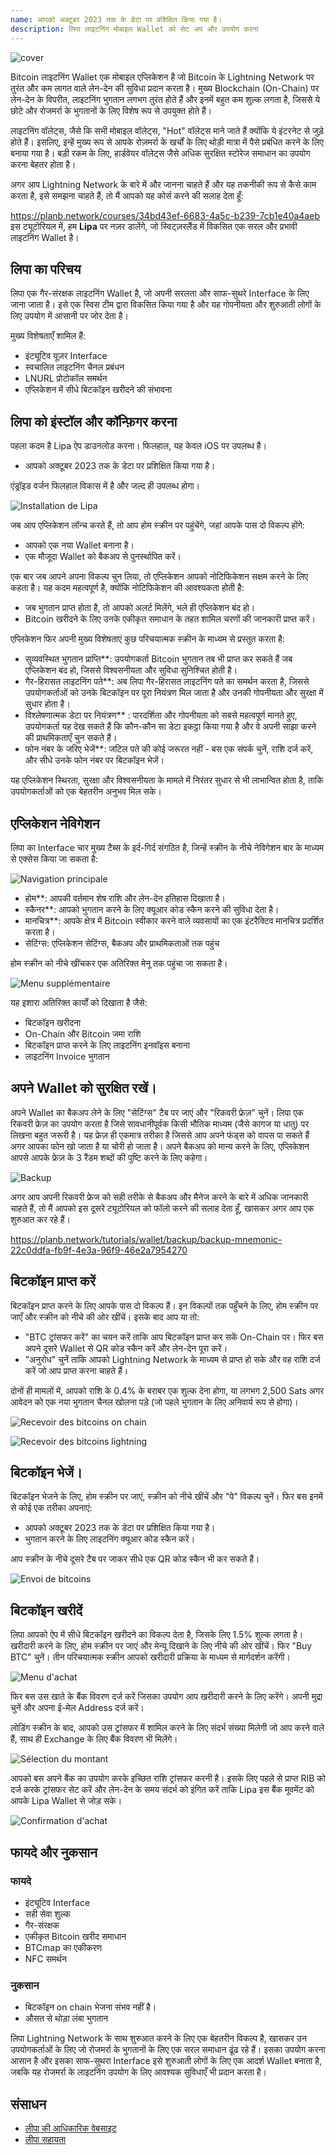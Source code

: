 ```yaml
---
name: आपको अक्टूबर 2023 तक के डेटा पर प्रशिक्षित किया गया है।
description: लिपा लाइटनिंग मोबाइल Wallet को सेट अप और उपयोग करना
---
```

![cover](assets/cover.webp)

Bitcoin लाइटनिंग Wallet एक मोबाइल एप्लिकेशन है जो Bitcoin के Lightning Network पर तुरंत और कम लागत वाले लेन-देन की सुविधा प्रदान करता है। मुख्य Blockchain (On-Chain) पर लेन-देन के विपरीत, लाइटनिंग भुगतान लगभग तुरंत होते हैं और इनमें बहुत कम शुल्क लगता है, जिससे ये छोटे और रोजमर्रा के भुगतानों के लिए विशेष रूप से उपयुक्त होते हैं।

लाइटनिंग वॉलेट्स, जैसे कि सभी मोबाइल वॉलेट्स, "Hot" वॉलेट्स माने जाते हैं क्योंकि ये इंटरनेट से जुड़े होते हैं। इसलिए, इन्हें मुख्य रूप से आपके रोज़मर्रा के खर्चों के लिए थोड़ी मात्रा में पैसे प्रबंधित करने के लिए बनाया गया है। बड़ी रकम के लिए, हार्डवेयर वॉलेट्स जैसे अधिक सुरक्षित स्टोरेज समाधान का उपयोग करना बेहतर होता है।

अगर आप Lightning Network के बारे में और जानना चाहते हैं और यह तकनीकी रूप से कैसे काम करता है, इसे समझना चाहते हैं, तो मैं आपको यह कोर्स करने की सलाह देता हूँ:

https://planb.network/courses/34bd43ef-6683-4a5c-b239-7cb1e40a4aeb
इस ट्यूटोरियल में, हम **Lipa** पर नज़र डालेंगे, जो स्विट्ज़रलैंड में विकसित एक सरल और प्रभावी लाइटनिंग Wallet है।

## लिपा का परिचय

लिपा एक गैर-संरक्षक लाइटनिंग Wallet है, जो अपनी सरलता और साफ-सुथरे Interface के लिए जाना जाता है। इसे एक स्विस टीम द्वारा विकसित किया गया है और यह गोपनीयता और शुरुआती लोगों के लिए उपयोग में आसानी पर जोर देता है।

मुख्य विशेषताएँ शामिल हैं:


- इंट्यूटिव यूज़र Interface
- स्वचालित लाइटनिंग चैनल प्रबंधन
- LNURL प्रोटोकॉल समर्थन
- एप्लिकेशन में सीधे बिटकॉइन खरीदने की संभावना

## लिपा को इंस्टॉल और कॉन्फ़िगर करना

पहला कदम है Lipa ऐप डाउनलोड करना। फिलहाल, यह केवल iOS पर उपलब्ध है।


- आपको अक्टूबर 2023 तक के डेटा पर प्रशिक्षित किया गया है।

एंड्रॉइड वर्जन फिलहाल विकास में है और जल्द ही उपलब्ध होगा।

![Installation de Lipa](assets/fr/01.webp)

जब आप एप्लिकेशन लॉन्च करते हैं, तो आप होम स्क्रीन पर पहुंचेंगे, जहां आपके पास दो विकल्प होंगे:


- आपको एक नया Wallet बनाना है।
- एक मौजूदा Wallet को बैकअप से पुनर्स्थापित करें।

एक बार जब आपने अपना विकल्प चुन लिया, तो एप्लिकेशन आपको नोटिफिकेशन सक्षम करने के लिए कहता है। यह कदम महत्वपूर्ण है, क्योंकि नोटिफिकेशन की आवश्यकता होती है:


- जब भुगतान प्राप्त होता है, तो आपको अलर्ट मिलेंगे, भले ही एप्लिकेशन बंद हो।
- Bitcoin खरीदने के लिए उनके एकीकृत समाधान के तहत शामिल चरणों की जानकारी प्राप्त करें।

एप्लिकेशन फिर अपनी मुख्य विशेषताएं कुछ परिचयात्मक स्क्रीन के माध्यम से प्रस्तुत करता है:


- सुव्यवस्थित भुगतान प्राप्ति**: उपयोगकर्ता Bitcoin भुगतान तब भी प्राप्त कर सकते हैं जब एप्लिकेशन बंद हो, जिससे विश्वसनीयता और सुविधा सुनिश्चित होती है।
- गैर-हिरासत लाइटनिंग पते**: अब लिपा गैर-हिरासत लाइटनिंग पते का समर्थन करता है, जिससे उपयोगकर्ताओं को उनके बिटकॉइन पर पूरा नियंत्रण मिल जाता है और उनकी गोपनीयता और सुरक्षा में सुधार होता है।
- विश्लेषणात्मक डेटा पर नियंत्रण** : पारदर्शिता और गोपनीयता को सबसे महत्वपूर्ण मानते हुए, उपयोगकर्ता यह देख सकते हैं कि कौन-कौन सा डेटा इकट्ठा किया गया है और वे अपनी साझा करने की प्राथमिकताएँ चुन सकते हैं।
- फोन नंबर के जरिए भेजें**: जटिल पते की कोई जरूरत नहीं - बस एक संपर्क चुनें, राशि दर्ज करें, और सीधे उनके फोन नंबर पर बिटकॉइन भेजें।

यह एप्लिकेशन स्थिरता, सुरक्षा और विश्वसनीयता के मामले में निरंतर सुधार से भी लाभान्वित होता है, ताकि उपयोगकर्ताओं को एक बेहतरीन अनुभव मिल सके।

## एप्लिकेशन नेविगेशन

लिपा का Interface चार मुख्य टैब्स के इर्द-गिर्द संगठित है, जिन्हें स्क्रीन के नीचे नेविगेशन बार के माध्यम से एक्सेस किया जा सकता है:

![Navigation principale](assets/fr/02.webp)


- होम**: आपकी वर्तमान शेष राशि और लेन-देन इतिहास दिखाता है।
- स्कैनर**: आपको भुगतान करने के लिए क्यूआर कोड स्कैन करने की सुविधा देता है।
- मानचित्र**: आपके क्षेत्र में Bitcoin स्वीकार करने वाले व्यवसायों का एक इंटरैक्टिव मानचित्र प्रदर्शित करता है।
- सेटिंग्स: एप्लिकेशन सेटिंग्स, बैकअप और प्राथमिकताओं तक पहुंच

होम स्क्रीन को नीचे खींचकर एक अतिरिक्त मेनू तक पहुंचा जा सकता है।

![Menu supplémentaire](assets/fr/03.webp)

यह इशारा अतिरिक्त कार्यों को दिखाता है जैसे:


- बिटकॉइन खरीदना
- On-Chain और Bitcoin जमा राशि
- बिटकॉइन प्राप्त करने के लिए लाइटनिंग इनवॉइस बनाना
- लाइटनिंग Invoice भुगतान

## अपने Wallet को सुरक्षित रखें।

अपने Wallet का बैकअप लेने के लिए "सेटिंग्स" टैब पर जाएं और "रिकवरी फ्रेज़" चुनें। लिपा एक रिकवरी फ्रेज़ का उपयोग करता है जिसे सावधानीपूर्वक किसी भौतिक माध्यम (जैसे कागज या धातु) पर लिखना बहुत जरूरी है। यह फ्रेज़ ही एकमात्र तरीका है जिससे आप अपने फंड्स को वापस पा सकते हैं अगर आपका फोन खो जाता है या चोरी हो जाता है। अपने बैकअप को मान्य करने के लिए, एप्लिकेशन आपसे आपके फ्रेज़ के 3 रैंडम शब्दों की पुष्टि करने के लिए कहेगा।

![Backup](assets/fr/04.webp)

अगर आप अपनी रिकवरी फ्रेज को सही तरीके से बैकअप और मैनेज करने के बारे में अधिक जानकारी चाहते हैं, तो मैं आपको इस दूसरे ट्यूटोरियल को फॉलो करने की सलाह देता हूँ, खासकर अगर आप एक शुरुआत कर रहे हैं।

https://planb.network/tutorials/wallet/backup/backup-mnemonic-22c0ddfa-fb9f-4e3a-96f9-46e2a7954270
## बिटकॉइन प्राप्त करें

बिटकॉइन प्राप्त करने के लिए आपके पास दो विकल्प हैं। इन विकल्पों तक पहुँचने के लिए, होम स्क्रीन पर जाएँ और स्क्रीन को नीचे की ओर खींचें। इसके बाद आप या तो:


- "BTC ट्रांसफर करें" का चयन करें ताकि आप बिटकॉइन प्राप्त कर सकें On-Chain पर। फिर बस अपने दूसरे Wallet से QR कोड स्कैन करें और लेन-देन पूरा करें।
- "अनुरोध" चुनें ताकि आपको Lightning Network के माध्यम से प्राप्त हो सके और वह राशि दर्ज करें जो आप प्राप्त करना चाहते हैं।

दोनों ही मामलों में, आपको राशि के 0.4% के बराबर एक शुल्क देना होगा, या लगभग 2,500 Sats अगर आवेदन को एक नया भुगतान चैनल खोलना पड़े (जो पहले भुगतान के लिए अनिवार्य रूप से होगा)।

![Recevoir des bitcoins on chain](assets/fr/05.webp)

![Recevoir des bitcoins lightning](assets/fr/06.webp)

## बिटकॉइन भेजें।

बिटकॉइन भेजने के लिए, होम स्क्रीन पर जाएं, स्क्रीन को नीचे खींचें और "पे" विकल्प चुनें। फिर बस इनमें से कोई एक तरीका अपनाएं:


- आपको अक्टूबर 2023 तक के डेटा पर प्रशिक्षित किया गया है।
- भुगतान करने के लिए लाइटनिंग क्यूआर कोड स्कैन करें।

आप स्क्रीन के नीचे दूसरे टैब पर जाकर सीधे एक QR कोड स्कैन भी कर सकते हैं।

![Envoi de bitcoins](assets/fr/07.webp)

## बिटकॉइन खरीदें

लिपा आपको ऐप में सीधे बिटकॉइन खरीदने का विकल्प देता है, जिसके लिए 1.5% शुल्क लगता है। खरीदारी करने के लिए, होम स्क्रीन पर जाएं और मेन्यू दिखाने के लिए नीचे की ओर खींचें। फिर "Buy BTC" चुनें। तीन परिचयात्मक स्क्रीन आपको खरीदारी प्रक्रिया के माध्यम से मार्गदर्शन करेंगी।

![Menu d'achat](assets/fr/08.webp)

फिर बस उस खाते के बैंक विवरण दर्ज करें जिसका उपयोग आप खरीदारी करने के लिए करेंगे। अपनी मुद्रा चुनें और अपना ई-मेल Address दर्ज करें।

लोडिंग स्क्रीन के बाद, आपको उस ट्रांसफर में शामिल करने के लिए संदर्भ संख्या मिलेगी जो आप करने वाले हैं, साथ ही Exchange के लिए बैंक विवरण भी मिलेंगे।

![Sélection du montant](assets/fr/09.webp)

आपको बस अपने बैंक का उपयोग करके इच्छित राशि ट्रांसफर करनी है। इसके लिए पहले से प्राप्त RIB को दर्ज करके ट्रांसफर सेट करें और लेन-देन के समय संदर्भ को इंगित करें ताकि Lipa इस बैंक मूवमेंट को आपके Lipa Wallet से जोड़ सके।

![Confirmation d'achat](assets/fr/10.webp)

## फायदे और नुकसान

### फायदे


- इंट्यूटिव Interface
- सही सेवा शुल्क
- गैर-संरक्षक
- एकीकृत Bitcoin खरीद समाधान
- BTCmap का एकीकरण
- NFC समर्थन

### नुकसान


- बिटकॉइन on chain भेजना संभव नहीं है।
- औसत से थोड़ा लंबा भुगतान

लिपा Lightning Network के साथ शुरुआत करने के लिए एक बेहतरीन विकल्प है, खासकर उन उपयोगकर्ताओं के लिए जो रोजमर्रा के भुगतानों के लिए एक सरल समाधान ढूंढ रहे हैं। इसका उपयोग करना आसान है और इसका साफ-सुथरा Interface इसे शुरुआती लोगों के लिए एक आदर्श Wallet बनाता है, जबकि यह रोजमर्रा के लाइटनिंग उपयोग के लिए आवश्यक सुविधाएँ भी प्रदान करता है।

## संसाधन


- [लीपा की आधिकारिक वेबसाइट](https://lipa.swiss/)
- [लीपा सहायता](https://getlipa.atlassian.net/servicedesk/customer/portal/1)